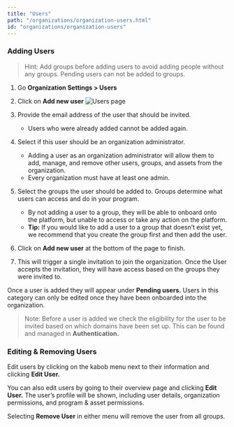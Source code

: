 ```yaml
---
title: "Users"
path: "/organizations/organization-users.html"
id: "organizations/organization-users"
---
```


### Adding Users
>Hint: Add groups before adding users to avoid adding people without any groups. Pending users can not be added to groups.

1. Go **Organization Settings > Users**
2. Click on **Add new user**
![Users page](/images/users-1.png)

3. Provide the email address of the user that should be invited.
	* Users who were already added cannot be added again.
4. Select if this user should be an organization administrator.
    * Adding a user as an organization administrator will allow them to add, manage, and remove other users, groups, and assets from the organization.
	* Every organization must have at least one admin.
5. Select the groups the user should be added to. Groups determine what users can access and do in your program.
    * By not adding a user to a group, they will be able to onboard onto the platform, but unable to access or take any action on the platform.
    * **Tip:** If you would like to add a user to a group that doesn’t exist yet, we recommend that you create the group first and then add the user.
6. Click on **Add new user** at the bottom of the page to finish.
7. This will trigger a single invitation to join the organization. Once the User accepts the invitation, they will have access based on the groups they were invited to. 

Once a user is added they will appear under **Pending users.** Users in this category can only be edited once they have been onboarded into the organization. 

>Note: Before a user is added we check the eligibility for the user to be invited based on which domains have been set up. This can be found and managed in **Authentication.**

### Editing & Removing Users
Edit users by clicking on the kabob menu next to their information and clicking **Edit User.**

You can also edit users by going to their overview page and clicking **Edit User.** The user’s profile will be shown, including user details, organization permissions, and program & asset permissions.

Selecting **Remove User** in either menu will remove the user from all groups.
